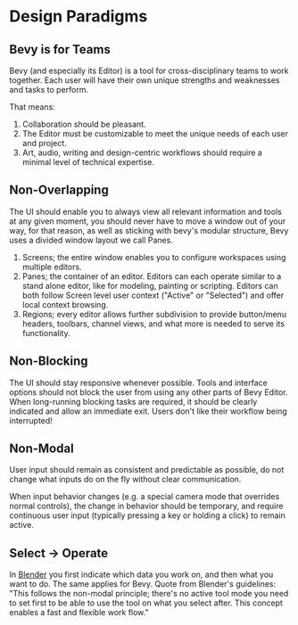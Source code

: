 # Design Paradigms

## Bevy is for Teams

Bevy (and especially its Editor) is a tool for cross-disciplinary teams to work together.
Each user will have their own unique strengths and weaknesses and tasks to perform.

That means:

1. Collaboration should be pleasant.
2. The Editor must be customizable to meet the unique needs of each user and project.
3. Art, audio, writing and design-centric workflows should require a minimal level of technical expertise.

## Non-Overlapping

The UI should enable you to always view all relevant information and tools at any given moment, you should never have to move a window out of your way, for that reason, as well as sticking with bevy's modular structure, Bevy uses a divided window layout we call Panes.

1. Screens; the entire window enables you to configure workspaces using multiple editors.
2. Panes; the container of an editor. Editors can each operate similar to a stand alone editor, like for modeling, painting or scripting. Editors can both follow Screen level user context ("Active" or "Selected") and offer local context browsing.
3. Regions; every editor allows further subdivision to provide button/menu headers, toolbars, channel views, and what more is needed to serve its functionality.

## Non-Blocking

The UI should stay responsive whenever possible. Tools and interface options should not block the user from using any other parts of Bevy Editor. When long-running blocking tasks are required, it should be clearly indicated and allow an immediate exit. Users don't like their workflow being interrupted!

## Non-Modal

User input should remain as consistent and predictable as possible, do not change what inputs do on the fly without clear communication.

When input behavior changes (e.g. a special camera mode that overrides normal controls), the change in behavior should be temporary, and require continuous user input (typically pressing a key or holding a click) to remain active.

## Select -> Operate

In [Blender](https://developer.blender.org/docs/features/interface/human_interface_guidelines/paradigms/#select-operate) you first indicate which data you work on, and then what you want to do. The same applies for Bevy. Quote from Blender's guidelines: "This follows the non-modal principle; there's no active tool mode you need to set first to be able to use the tool on what you select after. This concept enables a fast and flexible work flow."
